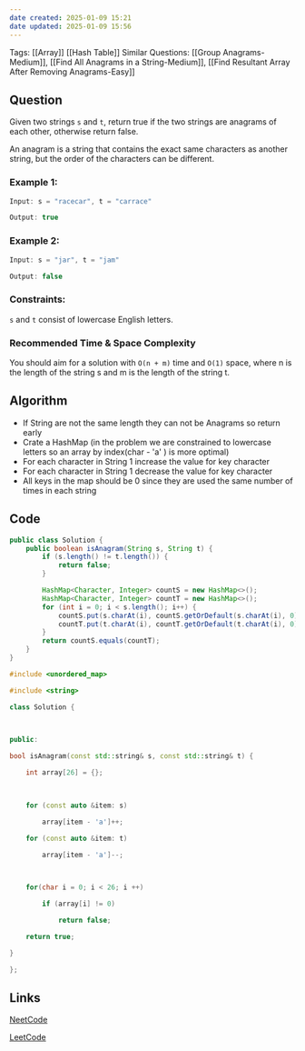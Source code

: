 ```yaml
---
date created: 2025-01-09 15:21
date updated: 2025-01-09 15:56
---
```


Tags: [[Array]] [[Hash Table]]
Similar Questions: [[Group Anagrams-Medium]], [[Find All Anagrams in a String-Medium]], [[Find Resultant Array After Removing Anagrams-Easy]]

## Question

Given two strings `s` and `t`, return true if the two strings are anagrams of each other, otherwise return false.

An anagram is a string that contains the exact same characters as another string, but the order of the characters can be different.

### Example 1:

```java
Input: s = "racecar", t = "carrace"

Output: true

```

### Example 2:

```java
Input: s = "jar", t = "jam"

Output: false

```

### Constraints:

`s` and `t` consist of lowercase English letters.

### Recommended Time & Space Complexity

You should aim for a solution with `O(n + m)` time and `O(1)` space, where n is the length of the string s and m is the length of the string t.

## Algorithm

- If String are not the same length they can not be Anagrams so return early
- Crate a HashMap (in the problem we are constrained to lowercase letters so an array by index(char - 'a' ) is more optimal)
- For each character in String 1 increase the value for key character
- For each character in String 1 decrease the value for key character
- All keys in the map should be 0 since they are used the same number of times in each string

## Code

```java
public class Solution {
    public boolean isAnagram(String s, String t) {
        if (s.length() != t.length()) {
            return false;
        }

        HashMap<Character, Integer> countS = new HashMap<>();
        HashMap<Character, Integer> countT = new HashMap<>();
        for (int i = 0; i < s.length(); i++) {
            countS.put(s.charAt(i), countS.getOrDefault(s.charAt(i), 0) + 1);
            countT.put(t.charAt(i), countT.getOrDefault(t.charAt(i), 0) + 1);
        }
        return countS.equals(countT);
    }
}
```

```C++
#include <unordered_map>

#include <string>

class Solution {

  

public:

bool isAnagram(const std::string& s, const std::string& t) {

    int array[26] = {};

  

    for (const auto &item: s)

        array[item - 'a']++;

    for (const auto &item: t)

        array[item - 'a']--;

  

    for(char i = 0; i < 26; i ++)

        if (array[i] != 0)

            return false;

    return true;

}

};
```

## Links

[NeetCode](https://neetcode.io/problems/is-anagram)

[LeetCode](https://leetcode.com/problems/valid-anagram/)




